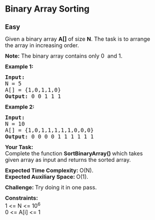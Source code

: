 # Binary Array Sorting
## Easy
<div class="problem-statement">
                <p></p><p><span style="font-size:18px">Given a binary array <strong>A[]</strong> of size <strong>N</strong>. The task is to arrange the array in increasing order.</span></p>

<p><span style="font-size:18px"><strong>Note:</strong> The binary array contains only 0&nbsp; and 1.</span></p>

<p><span style="font-size:18px"><strong>Example 1:</strong></span></p>

<pre><span style="font-size:18px"><strong>Input:
</strong>N = 5
A[] = {1,0,1,1,0}
<strong>Output: </strong>0 0 1 1 1</span>
</pre>

<p><span style="font-size:18px"><strong>Example 2:</strong></span></p>

<pre><span style="font-size:18px"><strong>Input:
</strong>N = 10
A[] = {1,0,1,1,1,1,1,0,0,0}
<strong>Output: </strong>0 0 0 0 1 1 1 1 1 1</span></pre>

<p><span style="font-size:18px"><strong>Your Task:</strong><br>
Complete the function&nbsp;<strong>SortBinaryArray()&nbsp;</strong>which takes given array as input and returns the sorted array.&nbsp;</span></p>

<p><span style="font-size:18px"><strong>Expected Time Complexity:&nbsp;</strong>O(N).<br>
<strong>Expected Auxiliary Space:&nbsp;</strong>O(1).</span></p>

<p><span style="font-size:18px"><strong>Challenge:&nbsp;</strong>Try doing it in one pass.</span></p>

<p><span style="font-size:18px"><strong>Constraints:</strong><br>
1 &lt;= N &lt;= 10<sup>6</sup><br>
0 &lt;= A[i] &lt;= 1</span></p>
 <p></p>
            </div>